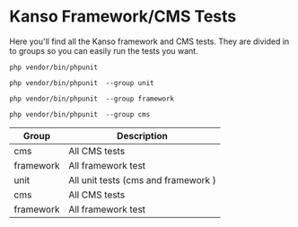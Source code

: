 # Kanso Framework/CMS Tests

Here you'll find all the Kanso framework and CMS tests. They are divided in to groups so you can easily run the tests you want.

	php vendor/bin/phpunit

	php vendor/bin/phpunit  --group unit

	php vendor/bin/phpunit  --group framework

	php vendor/bin/phpunit  --group cms

| Group                | Description                                                           |
|----------------------|-----------------------------------------------------------------------|
| cms                  | All CMS tests                                                         |
| framework            | All framework test                                                    |
| unit                 | All unit tests (cms and framework )                                   |
| cms                  | All CMS tests                                                         |
| framework            | All framework test                                                    |